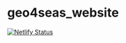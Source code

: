 # geo4seas_website


[![Netlify Status](https://api.netlify.com/api/v1/badges/59b0d437-e78b-41f5-9082-1c5d40b40382/deploy-status)](https://app.netlify.com/sites/geo4seas/deploys)